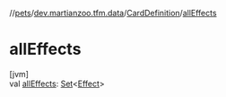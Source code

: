 //[pets](../../../index.md)/[dev.martianzoo.tfm.data](../index.md)/[CardDefinition](index.md)/[allEffects](all-effects.md)

# allEffects

[jvm]\
val [allEffects](all-effects.md): [Set](https://kotlinlang.org/api/latest/jvm/stdlib/kotlin.collections/-set/index.html)&lt;[Effect](../../dev.martianzoo.tfm.pets.ast/-effect/index.md)&gt;
